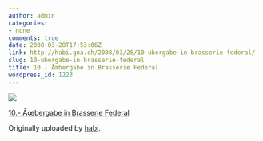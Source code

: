 ```yaml
---
author: admin
categories:
- none
comments: true
date: 2008-03-28T17:53:06Z
link: http://habi.gna.ch/2008/03/28/10-ubergabe-in-brasserie-federal/
slug: 10-ubergabe-in-brasserie-federal
title: 10.- Ãœbergabe in Brasserie Federal
wordpress_id: 1223
---
```


[![](http://farm3.static.flickr.com/2319/2368556263_b4eab16d5a_m.jpg)](http://www.flickr.com/photos/habi/2368556263/)
   

 
  [10.- Ãœbergabe in Brasserie Federal](http://www.flickr.com/photos/habi/2368556263/)
    

  Originally uploaded by [habi](http://www.flickr.com/people/habi/).
 




  

